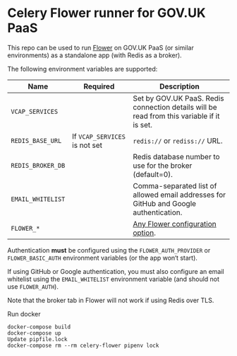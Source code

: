 # Celery Flower runner for GOV.UK PaaS

This repo can be used to run [Flower](https://flower.readthedocs.io/en/latest/) on GOV.UK PaaS (or similar environments) as a standalone app (with Redis as a broker).

The following environment variables are supported:

| Name | Required | Description |
| ---- | ------- | ----------- |
| `VCAP_SERVICES` |  | Set by GOV.UK PaaS. Redis connection details will be read from this variable if it is set. |
| `REDIS_BASE_URL` | If `VCAP_SERVICES` is not set | `redis://` or `rediss://` URL. |
| `REDIS_BROKER_DB` |  | Redis database number to use for the broker (default=0). |
| `EMAIL_WHITELIST` |  | Comma-separated list of allowed email addresses for GitHub and Google authentication. |
| `FLOWER_*` |  | [Any Flower configuration option](https://flower.readthedocs.io/en/latest/config.html). |

Authentication **must** be configured using the `FLOWER_AUTH_PROVIDER` or `FLOWER_BASIC_AUTH` environment variables (or the app won‘t start).

If using GitHub or Google authentication, you must also configure an email whitelist using the `EMAIL_WHITELIST` environment variable (and should not use `FLOWER_AUTH`).

Note that the broker tab in Flower will not work if using Redis over TLS.

Run docker
```
docker-compose build
docker-compose up
Update pipfile.lock
docker-compose rm --rm celery-flower pipenv lock 
```